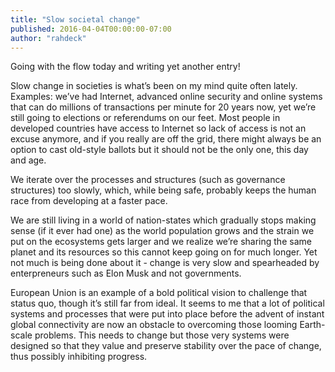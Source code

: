 ```yaml
---
title: "Slow societal change"
published: 2016-04-04T00:00:00-07:00
author: "rahdeck"
---
```

Going with the flow today and writing yet another entry!

Slow change in societies is what’s been on my mind quite often lately. Examples: we’ve had Internet, advanced online security and online systems that can do millions of transactions per minute for 20 years now, yet we’re still going to elections or referendums on our feet. Most people in developed countries have access to Internet so lack of access is not an excuse anymore, and if you really are off the grid, there might always be an option to cast old-style ballots but it should not be the only one, this day and age.

We iterate over the processes and structures (such as governance structures) too slowly, which, while being safe, probably keeps the human race from developing at a faster pace.

We are still living in a world of nation-states which gradually stops making sense (if it ever had one) as the world population grows and the strain we put on the ecosystems gets larger and we realize we’re sharing the same planet and its resources so this cannot keep going on for much longer. Yet not much is being done about it - change is very slow and spearheaded by enterpreneurs such as Elon Musk and not governments.

European Union is an example of a bold political vision to challenge that status quo, though it’s still far from ideal. It seems to me that a lot of political systems and processes that were put into place before the advent of instant global connectivity are now an obstacle to overcoming those looming Earth-scale problems. This needs to change but those very systems were designed so that they value and preserve stability over the pace of change, thus possibly inhibiting progress.
